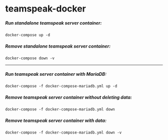 # teamspeak-docker

##### Run standalone teamspeak server container:
```shell script
docker-compose up -d
```

##### Remove standalone teamspeak server container:
```shell script
docker-compose down -v
```

---

##### Run teamspeak server container with MariaDB:
```shell script
docker-compose -f docker-compose-mariadb.yml up -d
```

##### Remove teamspeak server container without deleting data:
```shell script
docker-compose -f docker-compose-mariadb.yml down
```

##### Remove teamspeak server container with data:
```shell script
docker-compose -f docker-compose-mariadb.yml down -v
```
